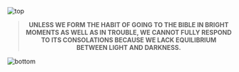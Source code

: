 
![top](https://github.com/user-attachments/assets/c0ff87ae-14a3-4edd-a449-ee6e0e2f73f5)

<!-- quote-start -->
<div align="center">

> **UNLESS WE FORM THE HABIT OF GOING TO THE BIBLE IN BRIGHT MOMENTS AS WELL AS IN TROUBLE, WE CANNOT FULLY RESPOND TO ITS CONSOLATIONS BECAUSE WE LACK EQUILIBRIUM BETWEEN LIGHT AND DARKNESS.**

</div>
<!-- quote-end -->


![bottom](https://github.com/user-attachments/assets/bf2cc040-2664-4cf3-8aaa-9d397c8a8f5c)
